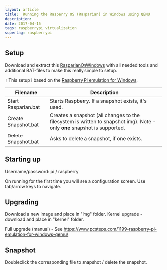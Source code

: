 ```yaml
---
layout: article
title:  Running the Rasperry OS (Rasparian) in Windows using QEMU
description:
date: 2017-04-15
tags: raspberrypi virtualization
supertag: raspberrypi
---
```


## Setup

Download and extract this [RasparianOnWindows](RasparianOnWindows.zip) with all needed tools and additional BAT-files to make this really simple to setup.

`!` This setup i based on the [Raspberry Pi emulation for Windows](https://sourceforge.net/projects/rpiqemuwindows/).

| Filename            | Description                                                                   |
| ------------------- | ----------------------------------------------------------------------------- |
| Start Rasparian.bat | Starts Raspberry. If a snapshot exists, it's used.                            |
| Create Snapshot.bat | Creates a snapshot (all changes to the filesystem is written to snapshot.img). Note - only **one** snapshot is supported. |
| Delete Snapshot.bat | Asks to delete a snapshot, if one exists.                                     |

## Starting up

Username/password: pi / raspberry

On running for the first time you will see a configuration screen. Use tab/arrow keys to navigate.

## Upgrading

Download a new image and place in "img" folder.
Kernel upgrade - download and place in "kernel" folder.

Full upgrade (manual) - See https://www.pcsteps.com/1199-raspberry-pi-emulation-for-windows-qemu/

## Snapshot

Doubleclick the corresponding file to snapshot / delete the snapshot.